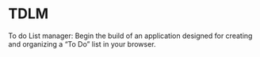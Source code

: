 # TDLM
To do List manager: Begin the build of an application designed for creating and organizing a “To Do” list in your browser.
